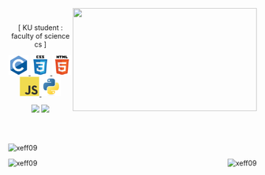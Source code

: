 
  <div align="center">
<img src="https://media.tenor.com/w5a0WVW1GbsAAAAd/nijika-bocchi-the-rock.gif" align="right" width="373.5px" height="208.5px">
  </div>
<br>
<p align="center">[ KU student : faculty of science cs ]</p>

<p align="center"> <a href="https://www.cprogramming.com/" target="_blank" rel="noreferrer"> <img src="https://raw.githubusercontent.com/devicons/devicon/master/icons/c/c-original.svg" alt="c" width="40" height="40"/> </a> <a href="https://www.w3schools.com/css/" target="_blank" rel="noreferrer"> <img src="https://raw.githubusercontent.com/devicons/devicon/master/icons/css3/css3-original-wordmark.svg" alt="css3" width="40" height="40"/> </a> <a href="https://www.w3.org/html/" target="_blank" rel="noreferrer"> <img src="https://raw.githubusercontent.com/devicons/devicon/master/icons/html5/html5-original-wordmark.svg" alt="html5" width="40" height="40"/> </a> <a href="https://developer.mozilla.org/en-US/docs/Web/JavaScript" target="_blank" rel="noreferrer"> <img src="https://raw.githubusercontent.com/devicons/devicon/master/icons/javascript/javascript-original.svg" alt="javascript" width="40" height="40"/> </a> <a href="https://www.python.org" target="_blank" rel="noreferrer"> <img src="https://raw.githubusercontent.com/devicons/devicon/master/icons/python/python-original.svg" alt="python" width="40" height="40"/> </a> </p>

<p align="center"><a href="https://www.instagram.com/pp_u.nn/?next=%2F" target="_blank"><img src="https://img.shields.io/badge/pp_u.nn%20-%23f24f1d.svg?&style=for-the-badge&logo=Instagram&logoColor=white"/></a> <a href="https://discord.gg/CsTthJxRpZ" target="_blank"><img src="https://img.shields.io/badge/KU%20comsci%20-%237289DA.svg?&style=for-the-badge&logo=discord&logoColor=white"/></a></p>
</div>
<br>

<h2 align="center"></h2>
<p align="left"> <img src="https://komarev.com/ghpvc/?username=xeff09&label=Profile%20views&color=0e75b6&style=flat" alt="xeff09" /> </p>

<div align="center">
  <p><img align="left" src="https://github-readme-stats.vercel.app/api/top-langs?username=xeff09&show_icons=true&locale=en&layout=compact" alt="xeff09" /></p>

  <p>&nbsp;<img align="right" src="https://github-readme-stats.vercel.app/api?username=xeff09&show_icons=true&locale=en" alt="xeff09" /></p>
</div>